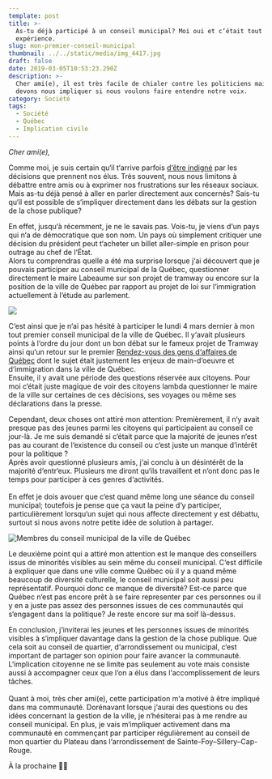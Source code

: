 ```yaml
---
template: post
title: >-
  As-tu déjà participé à un conseil municipal? Moi oui et c‘était tout une
  expérience.
slug: mon-premier-conseil-municipal
thumbnail: ../../static/media/img_4417.jpg
draft: false
date: 2019-03-05T10:53:23.290Z
description: >-
  Cher ami(e), il est très facile de chialer contre les politiciens mais nous
  devons nous impliquer si nous voulons faire entendre notre voix.
category: Société
tags:
  - Société
  - Québec
  - Implication civile
---
```

_Cher ami(e),_

Comme moi, je suis certain qu‘il t‘arrive parfois [d‘être indigné](/reflexion-sur-projet-loi-immigration-quebec) par les décisions que prennent nos élus. Très souvent, nous nous limitons à débattre entre amis ou à exprimer nos frustrations sur les réseaux sociaux. Mais as-tu déjà pensé à aller en parler directement aux concernés? Sais-tu qu‘il est possible de s‘impliquer directement dans les débats sur la gestion de la chose publique?

En effet, jusqu‘à récemment, je ne le savais pas. Vois-tu, je viens d‘un pays qui n‘a de démocratique que son nom. Un pays où simplement critiquer une décision du président peut t‘acheter un billet aller-simple en prison pour outrage au chef de l‘État.\
Alors tu comprendras quelle a été ma surprise lorsque j‘ai découvert que je pouvais participer au conseil municipal de la Québec, questionner directement le maire Labeaume sur son projet de tramway ou encore sur la position de la ville de Québec par rapport au projet de loi sur l‘immigration actuellement à l‘étude au parlement.

![](/media/img_4417.jpg)

C‘est ainsi que je n‘ai pas hésité à participer le lundi 4 mars dernier à mon tout premier conseil municipal de la ville de Québec. Il y‘avait plusieurs points à l‘ordre du jour dont un bon débat sur le fameux projet de Tramway ainsi qu‘un retour sur le premier [Rendez-vous des gens d‘affaires de Québec](https://www.ville.quebec.qc.ca/apropos/planification-orientations/developpement-economique/rendez-vous-annuel-gens-affaires-2019.aspx) dont le sujet était justement les enjeux de main-d‘oeuvre et d‘immigration dans la ville de Québec.\
Ensuite, il y avait une période des questions réservée aux citoyens. Pour moi c‘était juste magique de voir des citoyens lambda questionner le maire de la ville sur certaines de ces décisions, ses voyages ou même ses déclarations dans la presse.

Cependant, deux choses ont attiré mon attention: Premièrement, il n‘y avait presque pas des jeunes parmi les citoyens qui participaient au conseil ce jour-là. Je me suis demandé si c‘était parce que la majorité de jeunes n‘est pas au courant de l‘existence du conseil ou c‘est juste un manque d‘intérêt pour la politique ?\
Après avoir questionné plusieurs amis, j‘ai conclu à un désintérêt de la majorité d‘entr‘eux. Plusieurs me diront qu‘ils travaillent et n‘ont donc pas le temps pour participer à ces genres d‘activités.\
\
En effet je dois avouer que c‘est quand même long une séance du conseil municipal; toutefois je pense que ça vaut la peine d‘y participer, particulièrement lorsqu‘un sujet qui nous affecte directement y est débattu, surtout si nous avons notre petite idée de solution à partager. 

![Membres du conseil municipal de la ville de Québec](/media/conseil-municipal-quebec-1.gif "Membres du conseil municipal de la ville de Québec")

Le deuxième point qui a attiré mon attention est le manque des conseillers issus de minorités visibles au sein même du conseil municipal. C‘est difficile à expliquer que dans une ville comme Québec où il y a quand même beaucoup de diversité culturelle, le conseil municipal soit aussi peu représentatif. Pourquoi donc ce manque de diversité? Est-ce parce que Québec n‘est pas encore prêt à se faire representer par ces personnes ou il y en a juste pas assez des personnes issues de ces communautés qui s‘engagent dans la politique? Je reste encore sur ma soif là-dessus.

En conclusion, j‘inviterai les jeunes et les personnes issues de minorités visibles à s‘impliquer davantage dans la gestion de la chose publique. Que cela soit au conseil de quartier, d‘arrondissement ou municipal, c‘est important de partager son opinion pour faire avancer la communauté. L‘implication citoyenne ne se limite pas seulement au vote mais consiste aussi à accompagner ceux que l‘on a élus dans l‘accomplissement de leurs tâches.\
\
Quant à moi, très cher ami(e), cette participation m‘a motivé à être impliqué dans ma communauté. Dorénavant lorsque j‘aurai des questions ou des idées concernant la gestion de la ville, je n‘hésiterai pas à me rendre au conseil municipal. En plus, je vais m‘impliquer activement dans ma communauté en commençant par participer régulièrement au conseil de mon quartier du Plateau dans l‘arrondissement de Sainte-Foy–Sillery–Cap-Rouge.

À la prochaine ✌🏾
